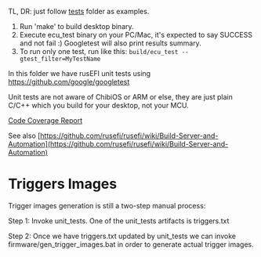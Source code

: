 TL, DR: just follow [tests](tests) folder as examples.

1. Run 'make' to build desktop binary.
1. Execute ecu_test binary on your PC/Mac, it's expected to say SUCCESS and not fail :) Googletest will also print results summary.
1. To run only one test, run like this: `build/ecu_test --gtest_filter=MyTestName`

In this folder we have rusEFI unit tests using https://github.com/google/googletest

Unit tests are not aware of ChibiOS or ARM or else, they are just plain C/C++ which you build for your desktop, not your MCU.



[Code Coverage Report](https://rusefi.com/docs/unit_tests_coverage/)

See also [https://github.com/rusefi/rusefi/wiki/Build-Server-and-Automation](https://github.com/rusefi/rusefi/wiki/Build-Server-and-Automation)

# Triggers Images

Trigger images generation is still a two-step manual process:

Step 1: Invoke unit_tests. One of the unit_tests artifacts is triggers.txt

Step 2: Once we have triggers.txt updated by unit_tests we can invoke firmware/gen_trigger_images.bat in order
to generate actual trigger images.
